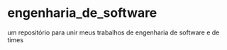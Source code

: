 # engenharia_de_software
um repositório para unir meus trabalhos de engenharia de software e de times
